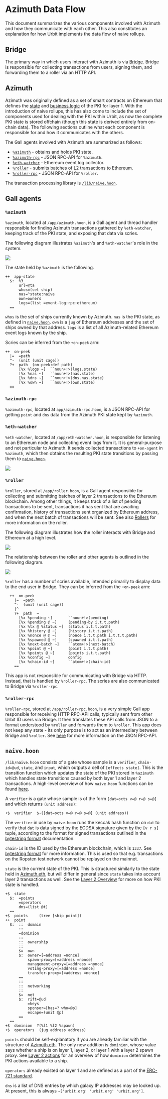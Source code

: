 # Azimuth Data Flow

This document summarizes the various components involved with Azimuth and how they communicate with each other. This also constitutes an explanation for how Urbit implements the data flow of naive rollups.

## Bridge <a href="#bridge" id="bridge"></a>

The primary way in which users interact with Azimuth is via [Bridge](https://bridge.urbit.org). Bridge is responsible for collecting transactions from users, signing them, and forwarding them to a roller via an HTTP API.

## Azimuth <a href="#azimuth" id="azimuth"></a>

Azimuth was originally defined as a set of smart contracts on Ethereum that defines the [state](../reference/azimuth-eth.md) and [business logic](../reference/ecliptic.md) of the PKI for layer 1. With the introduction of naive rollups, this has also come to include the set of components used for dealing with the PKI within Urbit, as now the complete PKI state is stored offchain (though this state is derived entirely from on-chain data). The following sections outline what each component is responsible for and how it communicates with the others.

The Gall agents involved with Azimuth are summarized as follows:

* [`%azimuth`](flow.md#azimuth) - obtains and holds PKI state.
* [`%azimuth-rpc`](flow.md#azimuth-rpc) - JSON RPC-API for `%azimuth`.
* [`%eth-watcher`](flow.md#eth-watcher) - Ethereum event log collector.
* [`%roller`](flow.md#roller) - submits batches of L2 transactions to Ethereum.
* [`%roller-rpc`](flow.md#roller-rpc) - JSON RPC-API for `%roller`.

The transaction processing library is [`/lib/naive.hoon`](flow.md#naive).

## Gall agents <a href="#gall-agents" id="gall-agents"></a>

### `%azimuth` <a href="#azimuth" id="azimuth"></a>

`%azimuth`, located at `/app/azimuth.hoon`, is a Gall agent and thread handler responsible for finding Azimuth transactions gathered by `%eth-watcher`, keeping track of the PKI state, and exposing that data via scries.

The following diagram illustrates `%azimuth`'s and `%eth-watcher`'s role in the system.

![](https://media.urbit.org/docs/layer2/l2-azimuth-azimuth.svg)

The state held by `%azimuth` is the following.

```hoon
++  app-state
  $:  %3
      url=@ta
      whos=(set ship)
      nas=^state:naive
      own=owners
      logs=(list =event-log:rpc:ethereum)
  ==
```

`whos` is the set of ships currently known by Azimuth. `nas` is the PKI state, as defined in [`naive.hoon`](flow.md#naive). `own` is a `jug` of Ethereum addresses and the set of ships owned by that address. `logs` is a list of all Azimuth-related Ethereum event logs known by the ship.

Scries can be inferred from the `+on-peek` arm:

```hoon
++  on-peek
  |=  =path
  ^-  (unit (unit cage))
  ?+  path  (on-peek:def path)
      [%x %logs ~]  ``noun+!>(logs.state)
      [%x %nas ~]   ``noun+!>(nas.state)
      [%x %dns ~]   ``noun+!>(dns.nas.state)
      [%x %own ~]   ``noun+!>(own.state)
  ==
```

### `%azimuth-rpc` <a href="#azimuth-rpc" id="azimuth-rpc"></a>

`%azimuth-rpc`, located at `app/azimuth-rpc.hoon`, is a JSON RPC-API for getting `point` and `dns` data from the Azimuth PKI state kept by `%azimuth`.

### `%eth-watcher` <a href="#eth-watcher" id="eth-watcher"></a>

`%eth-watcher`, located at `/app/eth-watcher.hoon`, is responsible for listening to an Ethereum node and collecting event logs from it. It is general-purpose and not particular to Azimuth. It sends collected transactions to `+on-agent` in `%azimuth`, which then obtains the resulting PKI state transitions by passing them to [`naive.hoon`](flow.md#naive).

[![](https://media.urbit.org/docs/layer2/roller-agents.png)](https://media.urbit.org/docs/layer2/roller-agents.png)

### `%roller` <a href="#roller" id="roller"></a>

`%roller`, stored at `/app/roller.hoon`, is a Gall agent responsible for collecting and submitting batches of layer 2 transactions to the Ethereum blockchain. Among other things, it keeps track of a list of pending transactions to be sent, transactions it has sent that are awaiting confirmation, history of transactions sent organized by Ethereum address, and when the next batch of transactions will be sent. See also [Rollers](../reference/roller.md) for more information on the roller.

The following diagram illustrates how the roller interacts with Bridge and Ethereum at a high level.

[![](https://media.urbit.org/docs/layer2/l2-high.png)](https://media.urbit.org/docs/layer2/l2-high.png)

The relationship between the roller and other agents is outlined in the following diagram.

[![](https://media.urbit.org/docs/layer2/roller-agents.png)](https://media.urbit.org/docs/layer2/roller-agents.png)

`%roller` has a number of scries available, intended primarily to display data to the end user in Bridge. They can be inferred from the `+on-peek` arm:

```hoon
  ++  on-peek
    |=  =path
    ^-  (unit (unit cage))
    |^
    ?+  path  ~
      [%x %pending ~]       ``noun+!>(pending)
      [%x %pending @ ~]     (pending-by i.t.t.path)
      [%x %tx @ %status ~]  (status i.t.t.path)
      [%x %history @ ~]     (history i.t.t.path)
      [%x %nonce @ @ ~]     (nonce i.t.t.path i.t.t.t.path)
      [%x %spawned @ ~]     (spawned i.t.t.path)
      [%x %next-batch ~]    ``atom+!>(next-batch)
      [%x %point @ ~]       (point i.t.t.path)
      [%x %points @ ~]      (points i.t.t.path)
      [%x %config ~]        config
      [%x %chain-id ~]      ``atom+!>(chain-id)
    ==
```

This app is not responsible for communicating with Bridge via HTTP. Instead, that is handled by `%roller-rpc`. The scries are also communicated to Bridge via `%roller-rpc`.

### `%roller-rpc` <a href="#roller-rpc" id="roller-rpc"></a>

`%roller-rpc`, stored at `/app/roller-rpc.hoon`, is a very simple Gall app responsible for receiving HTTP RPC-API calls, typically sent from other Urbit ID users via Bridge. It then translates these API calls from JSON to a format understood by `%roller` and forwards them to `%roller`. This app does not keep any state - its only purpose is to act as an intermediary between Bridge and `%roller`. See [here](../reference/layer2-api.md) for more information on the JSON RPC-API.

## `naive.hoon` <a href="#naive" id="naive"></a>

`/lib/naive.hoon` consists of a gate whose sample is a `verifier`, `chain-id=@ud`, `state`, and `input`, which outputs a cell of `[effects state]`. This is the transition function which updates the state of the PKI stored in `%azimuth` which handles state transitions caused by both layer 1 and layer 2 transactions. A high-level overview of how `naive.hoon` functions can be found [here](../concepts/flow.md#naive).

A `verifier` is a gate whose sample is of the form `[dat=octs v=@ r=@ s=@]` and which returns `(unit address)`:

```hoon
+$  verifier  $-([dat=octs v=@ r=@ s=@] (unit address))
```

The `verifier` in use by `naive.hoon` runs the keccak hash function on `dat` to verify that `dat` is data signed by the ECDSA signature given by the `[v r s]` tuple, according to the format for signed transactions outlined in the [bytestring format](../reference/bytestring.md) documentation.

`chain-id` is the ID used by the Ethereum blockchain, which is `1337`. See [bytestring format](../reference/bytestring.md) for more information. This is used so that e.g. transactions on the Ropsten test network cannot be replayed on the mainnet.

`state` is the current state of the PKI. This is structured similarly to the state held in [Azimuth.eth](../reference/azimuth-eth.md), but will differ in general since `state` takes into account layer 2 transactions as well. See the [Layer 2 Overview](../concepts/layer2.md) for more on how PKI state is handled.

```hoon
+$  state
  $:  =points
      =operators
      dns=(list @t)
  ==
+$  points     (tree [ship point])
++  point
  $:  ::  domain
      ::
      =dominion
      ::
      ::  ownership
      ::
      $=  own
      $:  owner=[=address =nonce]
          spawn-proxy=[=address =nonce]
          management-proxy=[=address =nonce]
          voting-proxy=[=address =nonce]
          transfer-proxy=[=address =nonce]
      ==
      ::
      ::  networking
      ::
      $=  net
      $:  rift=@ud
          =keys
          sponsor=[has=? who=@p]
          escape=(unit @p)
      ==
  ==
+$  dominion  ?(%l1 %l2 %spawn)
+$  operators  (jug address address)
```

`points` should be self-explanatory if you are already familiar with the structure of [Azimuth.eth](../reference/azimuth-eth.md). The only new addition is `dominion`, whose value says whether a ship is on layer 1, layer 2, or layer 1 with a layer 2 spawn proxy. See [Layer 2 actions](../reference/l2-actions.md) for an overview of how `dominion` determines the PKI actions available to a ship.

`operators` already existed on layer 1 and are defined as a part of the [ERC-721 standard](https://eips.ethereum.org/EIPS/eip-721).

`dns` is a list of DNS entries by which galaxy IP addresses may be looked up. At present, this is always `~['urbit.org' 'urbit.org' 'urbit.org']`.
